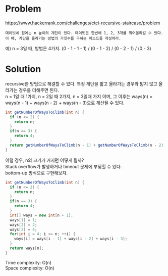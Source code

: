 # Problem
https://www.hackerrank.com/challenges/ctci-recursive-staircase/problem
```
데이빗네 집에는 n 높이의 계단이 있다. 데이빗은 한번에 1, 2, 3개를 뛰어올라갈 수 있다.
이 때, 계단을 올라가는 방법의 가짓수를 구하는 메소드를 작성하라.
```
예) n = 3일 때, 방법은 4가지. (0 - 1 - 1 - 1) / (0 - 1 - 2) / (0 - 2 - 1) / (0 - 3)

# Solution
recursive한 방법으로 해결할 수 있다. 특정 계단을 밟고 올라가는 경우와 밟지 않고 올라가는 경우를 더해주면 된다.<br/>
n = 1일 때 1가지, n = 2일 때 2가지, n = 3일때 가지 이며, 그 이후는 ways(n) = ways(n - 1) + ways(n - 2) + ways(n - 3)으로 계산될 수 있다.
```java
int getNumberOfWaysToClimb(int n) {
  if (n <= 2) {
    return n;
  }
  if(n == 3) {
    return 4;
  }
  return getNumberOfWaysToClimb(n - 1) + getNumberOfWaysToClimb(n - 2) + getNumberOfWaysToClimb(n - 3);
}
```

이럴 경우, n의 크기가 커지면 어떻게 될까?<br/>
Stack overflow가 발생하거나 timeout 문제에 부딪힐 수 있다.<br/>
bottom-up 방식으로 구현해보자.

```java
int getNumberOfWaysToClimb(int n) {
  if (n <= 2) {
    return n;
  }
  if(n == 3) {
    return 4;
  }
  int[] ways = new int[n + 1];
  ways[1] = 1;
  ways[2] = 2;
  ways[3] = 4;
  for(int i = 4; i <= n; ++i) {
    ways[i] = ways[i - 1] + ways[i - 2] + ways[i - 3];
  }
  return ways[n];
}
```

Time complexity: O(n)<br/>
Space complexity: O(n)
